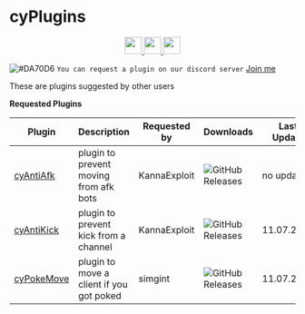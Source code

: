 # cyPlugins
<p align="center">
     <a href="https://discord.gg/dC3jWNd" target="_blank">
<img  height="30" weight="30" src="https://image.spreadshirtmedia.net/image-server/v1/mp/designs/137963376,width=178,height=178/discord-logo.png"/>
</a>  
 <a href="https://www.youtube.com/channel/UCgfXkVhgB1urzdvCJt6gR_w" target="_blank">
<img  height="30" weight="30" src="https://cdn.iconscout.com/icon/free/png-256/youtube-88-227910.png"/>
</a>
 <a href="https://twitter.com/cydolo" target="_blank">
<img  height="30" weight="30" src="http://i.imgur.com/tXSoThF.png"/>
</a>    
  <br>
</p>

![#DA70D6](https://placehold.it/15/48D1CC/000000?text=+) `You can request a plugin on our discord server` <a href="https://discord.gg/dC3jWNd" target="_blank">Join me</a>    

These are plugins suggested by other users  

**Requested Plugins**  

Plugin | Description | Requested by | Downloads | Last Update |
------------ | ------------ | ------------ | ------------ | ------------ |
<a href="https://github.com/cydolo/cyPlugins/tree/master/Requested-Plugins/cyAntiAfk">cyAntiAfk</a> | plugin to prevent moving from afk bots | KannaExploit | ![GitHub Releases](https://img.shields.io/github/downloads/cydolo/cyPlugins/cypl-antiafk-b1.1/total.svg?color=darkcyan&label=Downloads&style=popout-square) | no update
<a href="https://github.com/cydolo/cyPlugins/tree/master/Requested-Plugins/cyAntiKick">cyAntiKick</a> | plugin to prevent kick from a channel | KannaExploit | ![GitHub Releases](https://img.shields.io/github/downloads/cydolo/cyPlugins/cypl-antikick-b1.2/total.svg?color=darkcyan&label=Downloads&style=popout-square) | 11.07.2019
<a href="https://github.com/cydolo/cyPlugins/tree/master/Requested-Plugins/cyPokeMove">cyPokeMove</a> | plugin to move a client if you got poked | simgint | ![GitHub Releases](https://img.shields.io/github/downloads/cydolo/cyPlugins/cypl-pokemove-b1.1/total.svg?color=darkcyan&label=Downloads&style=popout-square) | 11.07.2019
